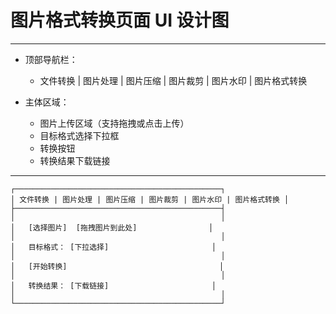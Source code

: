 # 图片格式转换页面 UI 设计图

---

- 顶部导航栏：
  - 文件转换 | 图片处理 | 图片压缩 | 图片裁剪 | 图片水印 | 图片格式转换

- 主体区域：
  - 图片上传区域（支持拖拽或点击上传）
  - 目标格式选择下拉框
  - 转换按钮
  - 转换结果下载链接

---

```
┌──────────────────────────────────────────────┐
│ 文件转换 | 图片处理 | 图片压缩 | 图片裁剪 | 图片水印 | 图片格式转换 │
├──────────────────────────────────────────────┤
│                                              │
│   [选择图片]  [拖拽图片到此处]                │
│                                              │
│   目标格式： [下拉选择]                       │
│                                              │
│   [开始转换]                                  │
│                                              │
│   转换结果： [下载链接]                       │
│                                              │
└──────────────────────────────────────────────┘
``` 